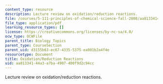 ```yaml
---
content_type: resource
description: Lecture review on oxidation/reduction reactions.
file: /courses/5-111-principles-of-chemical-science-fall-2008/aa81334144a3a7ba4907400f9d2c94cc_bioex_lect25.pdf
file_type: application/pdf
learning_resource_types: []
license: https://creativecommons.org/licenses/by-nc-sa/4.0/
ocw_type: OCWFile
parent_title: Biology Topics
parent_type: CourseSection
parent_uid: d3155b63-ec67-4335-5375-ea901b2a4f4e
resourcetype: Document
title: Oxidation/Reduction Reactions
uid: aa813341-44a3-a7ba-4907-400f9d2c94cc
---
```

Lecture review on oxidation/reduction reactions.